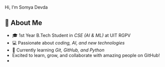 Hi, I’m Somya Devda  

## 🌱 About Me
- 🎓 1st Year B.Tech Student in *CSE (AI & ML)* at UIT RGPV  
- 💻 Passionate about *coding, AI, and new technologies*  
- 🚀 Currently learning *Git, GitHub, and Python*
- Excited to learn, grow, and collaborate with amazing people on GitHub!
- 
